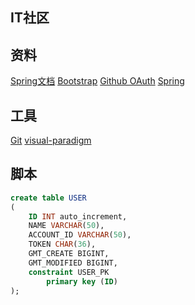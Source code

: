 ## IT社区

## 资料
[Spring文档](https://spring.io/guides)
[Bootstrap](https://v3.bootcss.com/getting-started/)
[Github OAuth](https://developer.github.com/apps/building-oauth-apps/)
[Spring](https://docs.spring.io/spring-boot/docs/current/reference/html/spring-boot-features.html)
## 工具
[Git](https://git-scm.com/)
[visual-paradigm](https://www.visual-paradigm.com)

## 脚本
```sql
create table USER
(
	ID INT auto_increment,
	NAME VARCHAR(50),
	ACCOUNT_ID VARCHAR(50),
	TOKEN CHAR(36),
	GMT_CREATE BIGINT,
	GMT_MODIFIED BIGINT,
	constraint USER_PK
		primary key (ID)
);

```